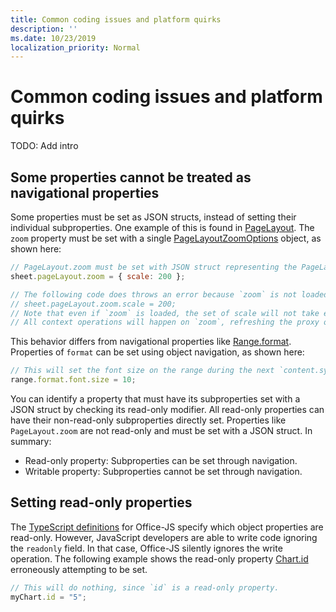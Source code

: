 ```yaml
---
title: Common coding issues and platform quirks
description: ''
ms.date: 10/23/2019
localization_priority: Normal
---
```


# Common coding issues and platform quirks

TODO: Add intro

## Some properties cannot be treated as navigational properties

Some properties must be set as JSON structs, instead of setting their individual subproperties. One example of this is found in [PageLayout](/javascript/api/excel/excel.pagelayout). The `zoom` property must be set with a single [PageLayoutZoomOptions](/javascript/api/excel/excel.pagelayoutzoomoptions) object, as shown here:

```js
// PageLayout.zoom must be set with JSON struct representing the PageLayoutZoomOptions object.
sheet.pageLayout.zoom = { scale: 200 };

// The following code does throws an error because `zoom` is not loaded.
// sheet.pageLayout.zoom.scale = 200;
// Note that even if `zoom` is loaded, the set of scale will not take effect.
// All context operations will happen on `zoom`, refreshing the proxy object in the add-in.
```

This behavior differs from navigational properties like [Range.format](/javascript/api/excel/excel.range#format). Properties of `format` can be set using object navigation, as shown here:

```js
// This will set the font size on the range during the next `content.sync()`.
range.format.font.size = 10;
```

You can identify a property that must have its subproperties set with a JSON struct by checking its read-only modifier. All read-only properties can have their non-read-only subproperties directly set. Properties like `PageLayout.zoom` are not read-only and must be set with a JSON struct. In summary:

- Read-only property: Subproperties can be set through navigation.
- Writable property: Subproperties cannot be set through navigation.

## Setting read-only properties

The [TypeScript definitions](https://github.com/DefinitelyTyped/DefinitelyTyped/) for Office-JS specify which object properties are read-only. However, JavaScript developers are able to write code ignoring the `readonly` field. In that case, Office-JS silently ignores the write operation. The following example shows the read-only property [Chart.id](/javascript/api/excel/excel.chart#id) erroneously attempting to be set.

```js
// This will do nothing, since `id` is a read-only property.
myChart.id = "5";
```
